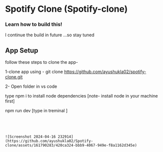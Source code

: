 # Spotify Clone (Spotify-clone)

### Learn how to build this!

I continue the build in future ...so stay tuned

## App Setup
follow these steps to clone the app-

 1-clone app using  -   git clone https://github.com/ayushukla02/spotify-clone.git

2- Open folder in vs code

 type npm i to install node dependencies  [note- install node in your machine first]

  npm run dev [type in treminal ]
```




![Screenshot 2024-04-16 232914](https://github.com/ayushukla02/Spotify-clone/assets/161790283/420ca324-bbb9-4067-949e-f8a1162d345e)
